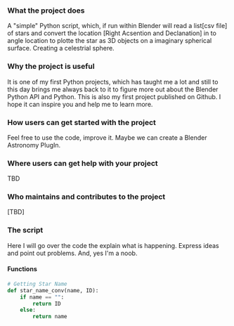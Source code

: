 ### What the project does
A "simple" Python script, which, if run within Blender will read a list[csv file] of stars and convert the location [Right Acsention and Declanation] in to angle location to plotte the star as 3D objects on a imaginary spherical surface. Creating a celestrial sphere.

### Why the project is useful
It is one of my first Python projects, which has taught me a lot and still to this day brings me always back to it to figure more out about the Blender Python API and Python.
This is also my first project published on Github. I hope it can inspire you and help me to learn more.

### How users can get started with the project
Feel free to use the code, improve it. Maybe we can create a Blender Astronomy PlugIn. 

### Where users can get help with your project
TBD

### Who maintains and contributes to the project
[TBD]

### The script

Here I will go over the code the explain what is happening. Express ideas and point out problems.
And, yes I'm a noob. 

#### Functions

```python
# Getting Star Name
def star_name_conv(name, ID):
    if name == "":
        return ID
    else: 
        return name
```

